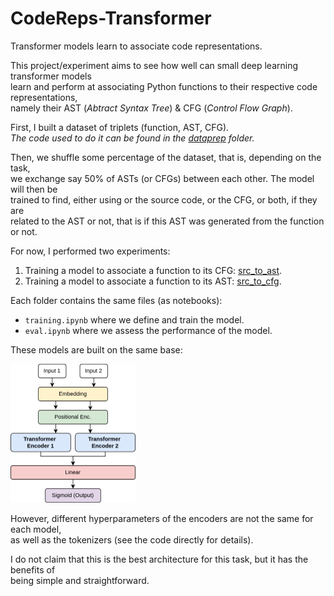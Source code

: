 # CodeReps-Transformer
Transformer models learn to associate code representations. 

This project/experiment aims to see how well can small deep learning transformer models \
learn and perform at associating Python functions to their respective code representations,\
namely their AST (*Abtract Syntax Tree*) & CFG (*Control Flow Graph*).

First, I built a dataset of triplets (function, AST, CFG).\
*The code used to do it can be found in the [dataprep](./dataprep/) folder.*

Then, we shuffle some percentage of the dataset, that is, depending on the task,\
we exchange say 50% of ASTs (or CFGs) between each other. The model will then be\
trained to find, either using or the source code, or the CFG, or both, if they are\
related to the AST or not, that is if this AST was generated from the function or not.

For now, I performed two experiments:
1. Training a model to associate a function to its CFG: [src_to_ast](./src_to_ast/).
2. Training a model to associate a function to its AST: [src_to_cfg](./src_to_cfg/).

Each folder contains the same files (as notebooks):
- `training.ipynb` where we define and train the model.
- `eval.ipynb` where we assess the performance of the model.

These models are built on the same base:

<img src="base_model.png" alt="Model Architecture" width="200"/>

However, different hyperparameters of the encoders are not the same for each model,\
as well as the tokenizers (see the code directly for details).

I do not claim that this is the best architecture for this task, but it has the benefits of\
being simple and straightforward.